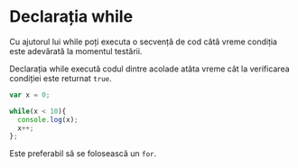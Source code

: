 # Declarația while

Cu ajutorul lui while poți executa o secvență de cod câtă vreme condiția este adevărată la momentul testării.

Declarația while execută codul dintre acolade atâta vreme cât la verificarea condiției este returnat `true`.

```javascript
var x = 0;

while(x < 10){
  console.log(x);
  x++;
};
```

Este preferabil să se folosească un `for`.
